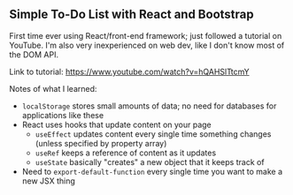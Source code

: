 ## Simple To-Do List with React and Bootstrap

First time ever using React/front-end framework; just followed a tutorial on YouTube. 
I'm also very inexperienced on web dev, like I don't know most of the DOM API.

Link to tutorial: https://www.youtube.com/watch?v=hQAHSlTtcmY


Notes of what I learned:
- `localStorage` stores small amounts of data; no need for databases for applications like these
- React uses hooks that update content on your page
    - `useEffect` updates content every single time something changes (unless specified by property array)
    - `useRef` keeps a reference of content as it updates
    - `useState` basically "creates" a new object that it keeps track of
- Need to `export-default-function` every single time you want to make a new JSX thing

